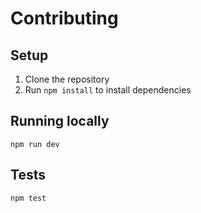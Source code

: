 # Contributing

## Setup

1. Clone the repository
1. Run `npm install` to install dependencies

## Running locally

```
npm run dev
```

## Tests

```
npm test
```
